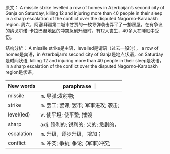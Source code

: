 
原文：
A missile strike levelled a row of homes in Azerbaijan’s second city of Ganja on Saturday, killing 12 and injuring more than 40 people in their sleep in a sharp escalation of the conflict over the disputed Nagorno-Karabakh region.
周六，阿塞拜疆第二城市甘贾的一枚导弹袭击弄平了一排房屋，在有争议的纳戈尔诺-卡拉巴赫地区的冲突急剧升级时，有12人丧生，40多人在睡眠中受伤。

结构分析：
A missile strike是主语，levelled是谓语（过去一般时）， a row of homes是宾语，in Azerbaijan’s second city of Ganja是地点状语，on Saturday是时间状语, killing 12 and injuring more than 40 people in their sleep是状语，in a sharp escalation of the conflict over the disputed Nagorno-Karabakh region是状语。

| New words | paraphrase ｜
| --------  |  --------  |
| missile | n. 导弹;发射物;|
| strike | n. 罢工;   罢课;   罢市;   军事进攻;   袭击;  |
| level(led) | v. 使平坦;   使平整;   摧毁|
| sharp | adj.  锋利的;   锐利的;   尖的;   急剧的，| 
| escalation | n. 升级，逐步升级，增加；|
| conflict | n. 冲突;   争执;   争论;   (军事)冲突;  |
